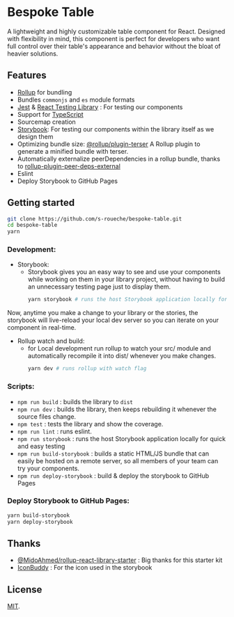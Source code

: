 # Bespoke Table
A lightweight and highly customizable table component for React. Designed with flexibility in mind, this component is perfect for developers who want full control over their table's appearance and behavior without the bloat of heavier solutions.

## Features
- [Rollup](https://rollupjs.org/) for bundling
- Bundles `commonjs` and `es` module formats
- [Jest](https://facebook.github.io/jest/) & [React Testing Library](https://testing-library.com/)  : For testing our components
- Support for [TypeScript](https://www.typescriptlang.org/)
- Sourcemap creation
- [Storybook](https://storybook.js.org/): For testing our components within the library itself as we design them
- Optimizing bundle size: [@rollup/plugin-terser](https://www.npmjs.com/package/@rollup/plugin-terser) A Rollup plugin to generate a minified bundle with terser.
- Automatically externalize peerDependencies in a rollup bundle, thanks to [rollup-plugin-peer-deps-external](https://www.npmjs.com/package/rollup-plugin-peer-deps-external)
- Eslint
- Deploy Storybook to GitHub Pages

## Getting started
```bash
git clone https://github.com/s-roueche/bespoke-table.git
cd bespoke-table
yarn
```

### Development:
- Storybook:
    - Storybook gives you an easy way to see and use your components while working on them in your library project, without having to build an unnecessary testing page just to display them.
        ```bash
        yarn storybook # runs the host Storybook application locally for quick and easy testing
        ```
Now, anytime you make a change to your library or the stories, the storybook will live-reload your local dev server so you can iterate on your component in real-time.

- Rollup watch and build:
    - for Local development run rollup to watch your src/ module and automatically recompile it into dist/ whenever you make changes.
        ```bash
        yarn dev # runs rollup with watch flag
        ```

### Scripts:
- `npm run build` : builds the library to `dist`
- `npm run dev`  : builds the library, then keeps rebuilding it whenever the source files change.
- `npm test` : tests the library and show the coverage.
- `npm run lint` : runs eslint.
- `npm run storybook` : runs the host Storybook application locally for quick and easy testing
- `npm run build-storybook` : builds a static HTML/JS bundle that can easily be hosted on a remote server, so all members of your team can try your components.
- `npm run deploy-storybook` : build & deploy the storybook to GitHub Pages

### Deploy Storybook to GitHub Pages:
 
```bash
yarn build-storybook 
yarn deploy-storybook
```

## Thanks
- [@MidoAhmed/rollup-react-library-starter](https://github.com/MidoAhmed/rollup-react-library-starter) : Big thanks for this starter kit
- [IconBuddy](https://iconbuddy.app/) : For the icon used in the storybook

## License
[MIT](LICENSE).
